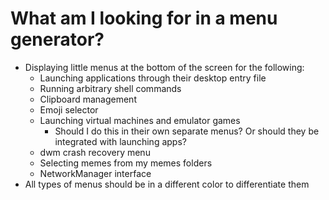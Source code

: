 # What am I looking for in a menu generator?
* Displaying little menus at the bottom of the screen for the following:
  * Launching applications through their desktop entry file
  * Running arbitrary shell commands
  * Clipboard management
  * Emoji selector
  * Launching virtual machines and emulator games
    * Should I do this in their own separate menus? Or should they be integrated with launching apps?
  * dwm crash recovery menu
  * Selecting memes from my memes folders
  * NetworkManager interface
* All types of menus should be in a different color to differentiate them
